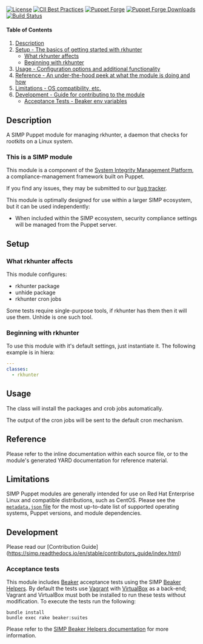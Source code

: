 [![License](http://img.shields.io/:license-apache-blue.svg)](http://www.apache.org/licenses/LICENSE-2.0.html)
[![CII Best Practices](https://bestpractices.coreinfrastructure.org/projects/73/badge)](https://bestpractices.coreinfrastructure.org/projects/73)
[![Puppet Forge](https://img.shields.io/puppetforge/v/simp/rkhunter.svg)](https://forge.puppetlabs.com/simp/rkhunter)
[![Puppet Forge Downloads](https://img.shields.io/puppetforge/dt/simp/rkhunter.svg)](https://forge.puppetlabs.com/simp/rkhunter)
[![Build Status](https://travis-ci.org/simp/pupmod-simp-rkhunter.svg)](https://travis-ci.org/simp/pupmod-simp-rkhunter)

#### Table of Contents

1. [Description](#description)
2. [Setup - The basics of getting started with rkhunter](#setup)
    * [What rkhunter affects](#what-rkhunter-affects)
    * [Beginning with rkhunter](#beginning-with-rkhunter)
3. [Usage - Configuration options and additional functionality](#usage)
4. [Reference - An under-the-hood peek at what the module is doing and how](#reference)
5. [Limitations - OS compatibility, etc.](#limitations)
6. [Development - Guide for contributing to the module](#development)
    * [Acceptance Tests - Beaker env variables](#acceptance-tests)


## Description

A SIMP Puppet module for managing rkhunter, a daemon that checks for rootkits
on a Linux system.


### This is a SIMP module

This module is a component of the [System Integrity Management Platform](https://simp-project.com),
a compliance-management framework built on Puppet.

If you find any issues, they may be submitted to our [bug
tracker](https://simp-project.atlassian.net/).

This module is optimally designed for use within a larger SIMP ecosystem, but
it can be used independently:

 * When included within the SIMP ecosystem, security compliance settings will
   be managed from the Puppet server.


## Setup


### What rkhunter affects

This module configures:
  * rkhunter package
  * unhide package
  * rkhunter cron jobs

Some tests require single-purpose tools, if rkhunter has them then it will use
them. Unhide is one such tool.

### Beginning with rkhunter

To use this module with it's default settings, just instantiate it. The
following example is in hiera:

  ```yaml
  ---
  classes:
    - rkhunter

  ```


## Usage

The class will install the packages and crob jobs automatically.

The output of the cron jobs will be sent to the default cron mechanism.


## Reference

Please refer to the inline documentation within each source file, or to the
module's generated YARD documentation for reference material.


## Limitations

SIMP Puppet modules are generally intended for use on Red Hat Enterprise Linux
and compatible distributions, such as CentOS. Please see the [`metadata.json`
file](./metadata.json) for the most up-to-date list of supported operating
systems, Puppet versions, and module dependencies.


## Development

Please read our [Contribution Guide] (https://simp.readthedocs.io/en/stable/contributors_guide/index.html)


### Acceptance tests

This module includes [Beaker](https://github.com/puppetlabs/beaker) acceptance
tests using the SIMP [Beaker Helpers](https://github.com/simp/rubygem-simp-beaker-helpers).
By default the tests use [Vagrant](https://www.vagrantup.com/) with
[VirtualBox](https://www.virtualbox.org) as a back-end; Vagrant and VirtualBox
must both be installed to run these tests without modification. To execute the
tests run the following:

```shell
bundle install
bundle exec rake beaker:suites
```

Please refer to the [SIMP Beaker Helpers documentation](https://github.com/simp/rubygem-simp-beaker-helpers/blob/master/README.md) for more information.
